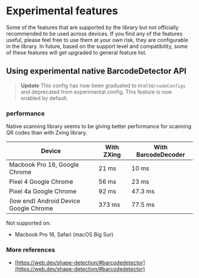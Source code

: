 # Experimental features
Some of the features that are supported by the library but not officially
recommended to be used across devices. If you find any of the features useful,
please feel free to use them at your own risk, they are configurable in the
library. In future, based on the support level and compatibility, some of
these features will get upgraded to general feature list.

## Using experimental native BarcodeDetector API

> **Update** This config has now been graduated to `Html5QrcodeConfigs` and deprecated from experimental config. This feature is now enabled by default.

### performance

Native scanning library seems to be giving better performance for scanning QR
codes than with Zxing library.

| Device | With ZXing | With BarcodeDecoder |
|--|--|--|
| Macbook Pro 16, Google Chrome | 21 ms |  10 ms|
| Pixel 4 Google Chrome | 56 ms | 23 ms |
| Pixel 4a Google Chrome | 92 ms| 47.3 ms |
| (low end) Android Device Google Chrome | 373 ms | 77.5 ms|

Not supported on:
-   Macbook Pro 16, Safari (macOS Big Sur)

### More references
-   [https://web.dev/shape-detection/#barcodedetector](https://web.dev/shape-detection/#barcodedetector)
